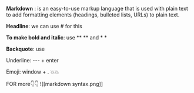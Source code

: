 
**Markdown** : is an easy-to-use markup language that is used with plain text to add formatting elements (headings, bulleted lists, URLs) to plain text.

**Headline**: we can use # for this

**To make bold and italic**: use ** ** and * *

**Backquote**: use <to backquote>

Underline: --- + enter

Emoji: window + . 💥💥

FOR more👇👇
![[markdown syntax.png]]